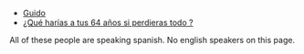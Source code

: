 
- [Guido](https://www.youtube.com/@elVlogDeGuido/videos)
- [¿Qué harías a tus 64 años si perdieras todo ?](https://www.youtube.com/watch?v=23_zkIxncD0)

All of these people are speaking spanish.  No english speakers on this page.
